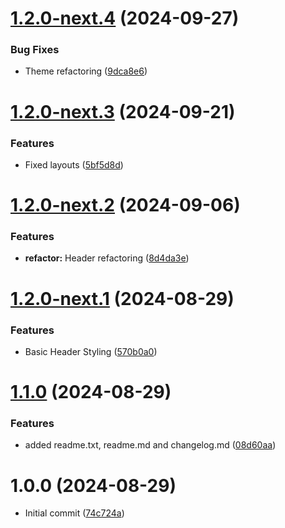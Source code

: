 # [1.2.0-next.4](https://github.com/maxkuhlmay/blacktheme/compare/v1.2.0-next.3...v1.2.0-next.4) (2024-09-27)


### Bug Fixes

* Theme refactoring ([9dca8e6](https://github.com/maxkuhlmay/blacktheme/commit/9dca8e609f306feac7a8db31e8ff0b0fcece9f11))

# [1.2.0-next.3](https://github.com/maxkuhlmay/blacktheme/compare/v1.2.0-next.2...v1.2.0-next.3) (2024-09-21)


### Features

* Fixed layouts ([5bf5d8d](https://github.com/maxkuhlmay/blacktheme/commit/5bf5d8db33f73466b4966c75203066d298a3abf5))

# [1.2.0-next.2](https://github.com/maxkuhlmay/blacktheme/compare/v1.2.0-next.1...v1.2.0-next.2) (2024-09-06)


### Features

* **refactor:** Header refactoring ([8d4da3e](https://github.com/maxkuhlmay/blacktheme/commit/8d4da3ebca59ba572cea6747e3c3920bda5e4ff9))

# [1.2.0-next.1](https://github.com/maxkuhlmay/blacktheme/compare/v1.1.0...v1.2.0-next.1) (2024-08-29)


### Features

* Basic Header Styling ([570b0a0](https://github.com/maxkuhlmay/blacktheme/commit/570b0a09f803ff7879f1a34e7a3f70904d003e95))

# [1.1.0](https://github.com/maxkuhlmay/blacktheme/compare/v1.0.0...v1.1.0) (2024-08-29)


### Features

* added readme.txt, readme.md and changelog.md ([08d60aa](https://github.com/maxkuhlmay/blacktheme/commit/08d60aa0f724b8475e650cbf8b5fa77631d817ad))

# 1.0.0 (2024-08-29)

* Initial commit ([74c724a](https://github.com/maxkuhlmay/blacktheme/commit/74c724abe55022df755ae14021149b2fe9cd2563))
